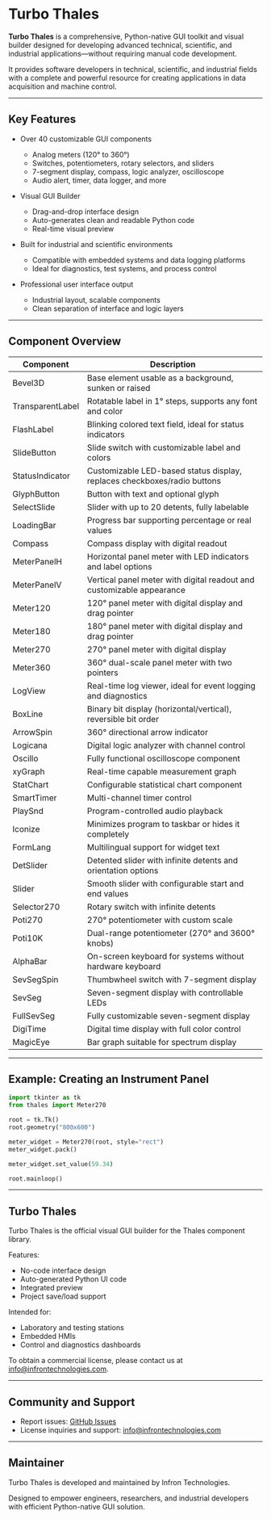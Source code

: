 
# Turbo Thales

**Turbo Thales** is a comprehensive, Python-native GUI toolkit and visual builder designed for developing advanced technical, scientific, and industrial applications—without requiring manual code development.

It provides software developers in technical, scientific, and industrial fields
with a complete and powerful resource for creating applications in data acquisition and
machine control.

---

## Key Features

- Over 40 customizable GUI components
  - Analog meters (120° to 360°)
  - Switches, potentiometers, rotary selectors, and sliders
  - 7-segment display, compass, logic analyzer, oscilloscope
  - Audio alert, timer, data logger, and more

- Visual GUI Builder
  - Drag-and-drop interface design
  - Auto-generates clean and readable Python code
  - Real-time visual preview

- Built for industrial and scientific environments
  - Compatible with embedded systems and data logging platforms
  - Ideal for diagnostics, test systems, and process control

- Professional user interface output
  - Industrial layout, scalable components
  - Clean separation of interface and logic layers

---

## Component Overview

| Component         | Description                                                                 |
|-------------------|-----------------------------------------------------------------------------|
| Bevel3D           | Base element usable as a background, sunken or raised                      |
| TransparentLabel  | Rotatable label in 1° steps, supports any font and color                   |
| FlashLabel        | Blinking colored text field, ideal for status indicators                   |
| SlideButton       | Slide switch with customizable label and colors                            |
| StatusIndicator   | Customizable LED-based status display, replaces checkboxes/radio buttons   |
| GlyphButton       | Button with text and optional glyph                                        |
| SelectSlide       | Slider with up to 20 detents, fully labelable                              |
| LoadingBar        | Progress bar supporting percentage or real values                          |
| Compass           | Compass display with digital readout                                       |
| MeterPanelH       | Horizontal panel meter with LED indicators and label options               |
| MeterPanelV       | Vertical panel meter with digital readout and customizable appearance      |
| Meter120          | 120° panel meter with digital display and drag pointer                     |
| Meter180          | 180° panel meter with digital display and drag pointer                     |
| Meter270          | 270° panel meter with digital display                                       |
| Meter360          | 360° dual-scale panel meter with two pointers                              |
| LogView           | Real-time log viewer, ideal for event logging and diagnostics              |
| BoxLine           | Binary bit display (horizontal/vertical), reversible bit order             |
| ArrowSpin         | 360° directional arrow indicator                                            |
| Logicana          | Digital logic analyzer with channel control                                 |
| Oscillo           | Fully functional oscilloscope component                                     |
| xyGraph           | Real-time capable measurement graph                                         |
| StatChart         | Configurable statistical chart component                                   |
| SmartTimer        | Multi-channel timer control                                                 |
| PlaySnd           | Program-controlled audio playback                                           |
| Iconize           | Minimizes program to taskbar or hides it completely                        |
| FormLang          | Multilingual support for widget text                                        |
| DetSlider         | Detented slider with infinite detents and orientation options              |
| Slider            | Smooth slider with configurable start and end values                       |
| Selector270       | Rotary switch with infinite detents                                         |
| Poti270           | 270° potentiometer with custom scale                                        |
| Poti10K           | Dual-range potentiometer (270° and 3600° knobs)                             |
| AlphaBar          | On-screen keyboard for systems without hardware keyboard                   |
| SevSegSpin        | Thumbwheel switch with 7-segment display                                    |
| SevSeg            | Seven-segment display with controllable LEDs                               |
| FullSevSeg        | Fully customizable seven-segment display                                    |
| DigiTime          | Digital time display with full color control                                |
| MagicEye          | Bar graph suitable for spectrum display                                     |


---

## Example: Creating an Instrument Panel

```python
import tkinter as tk
from thales import Meter270

root = tk.Tk()
root.geometry("800x600")

meter_widget = Meter270(root, style="rect")
meter_widget.pack()

meter_widget.set_value(59.34)

root.mainloop()
```

---

## Turbo Thales

Turbo Thales is the official visual GUI builder for the Thales component library.

Features:
- No-code interface design
- Auto-generated Python UI code
- Integrated preview
- Project save/load support

Intended for:
- Laboratory and testing stations
- Embedded HMIs
- Control and diagnostics dashboards

To obtain a commercial license, please contact us at [info@infrontechnologies.com](mailto:info@infrontechnologies.com).

---

## Community and Support

- Report issues: [GitHub Issues](https://github.com/yourname/turbo-thales/issues)
- License inquiries and support: [info@infrontechnologies.com](mailto:info@infrontechnologies.com)

---

## Maintainer

Turbo Thales is developed and maintained by Infron Technologies.

Designed to empower engineers, researchers, and industrial developers with efficient Python-native GUI solution.
